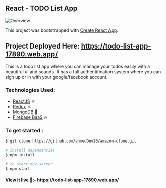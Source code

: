 ## React - TODO List App

![Overview](https://i.imgur.com/xVmvUOc.png)

This project was bootstrapped with [Create React App](https://github.com/facebook/create-react-app).

## Project Deployed Here: https://todo-list-app-17890.web.app/

This is a todo list app where you can manage your todos easily with a beautiful ui and sounds.
It has a full authentification system where you can sign up or in with your google/facebook account.

### Technologies Used:

- <a href="https://reactjs.org/">ReactJS</a> ⚛
- <a href="https://redux.js.org/">Redux</a> ⚛
- <a href="https://www.mongodb.com/">MongoDB</a> 🍃
- <a href="https://firebase.google.com/docs/">Firebase BaaS</a> 🔥

### To get started :

```sh
$ git clone https://github.com/ahmedDev20/amazon-clone.git

# install dependencies
$ npm install

# to start dev-server
$ npm start
```

#### View it live 🔴:- https://todo-list-app-17890.web.app/
